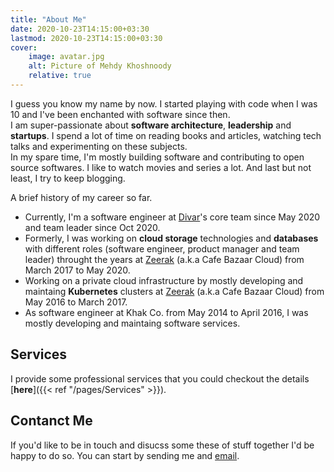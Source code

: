 ```yaml
---
title: "About Me"
date: 2020-10-23T14:15:00+03:30
lastmod: 2020-10-23T14:15:00+03:30
cover:
    image: avatar.jpg
    alt: Picture of Mehdy Khoshnoody
    relative: true
---
```


I guess you know my name by now. I started playing with code when I was 10 and I've been enchanted with software since then.  
I am super-passionate about **software architecture**, **leadership** and **startups**. I spend a lot of time on reading books and articles, watching tech talks and experimenting on these subjects.  
In my spare time, I'm mostly building software and contributing to open source softwares. I like to watch movies and series a lot. And last but not least, I try to keep blogging.

A brief history of my career so far.

* Currently, I'm a software engineer at [Divar](https://divar.ir)'s core team since May 2020 and team leader since Oct 2020.
* Formerly, I was working on **cloud storage** technologies and **databases** with different roles (software engineer, product manager and team leader) throught the years at [Zeerak](https://zeerak.ir) (a.k.a Cafe Bazaar Cloud) from March 2017 to May 2020.
* Working on a private cloud infrastructure by mostly developing and maintaing **Kubernetes** clusters at [Zeerak](https://zeerak.ir) (a.k.a Cafe Bazaar Cloud) from May 2016 to March 2017.
* As software engineer at Khak Co. from May 2014 to April 2016, I was mostly developing and maintaing software services.

## Services

I provide some professional services that you could checkout the details [**here**]({{< ref "/pages/Services" >}}).

## Contanct Me

If you'd like to be in touch and disucss some these of stuff together I'd be happy to do so. You can start by sending me and [email](mailto:mehdy.khoshnoody+blog@gmail.com).
